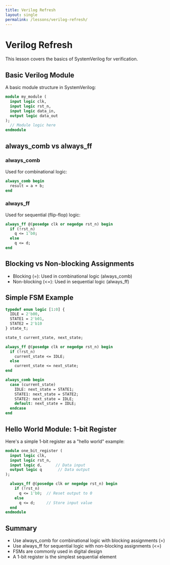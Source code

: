 ```yaml
---
title: Verilog Refresh
layout: single
permalink: /lessons/verilog-refresh/
---
```


# Verilog Refresh

This lesson covers the basics of SystemVerilog for verification.

## Basic Verilog Module

A basic module structure in SystemVerilog:

```systemverilog
module my_module (
  input logic clk,
  input logic rst_n,
  input logic data_in,
  output logic data_out
);
  // Module logic here
endmodule
```

## always_comb vs always_ff

### always_comb

Used for combinational logic:

```systemverilog
always_comb begin
  result = a + b;
end
```

### always_ff

Used for sequential (flip-flop) logic:

```systemverilog
always_ff @(posedge clk or negedge rst_n) begin
  if (!rst_n)
    q <= 1'b0;
  else
    q <= d;
end
```

## Blocking vs Non-blocking Assignments

- Blocking (=): Used in combinational logic (always_comb)
- Non-blocking (<=): Used in sequential logic (always_ff)

## Simple FSM Example

```systemverilog
typedef enum logic [1:0] {
  IDLE = 2'b00,
  STATE1 = 2'b01,
  STATE2 = 2'b10
} state_t;

state_t current_state, next_state;

always_ff @(posedge clk or negedge rst_n) begin
  if (!rst_n)
    current_state <= IDLE;
  else
    current_state <= next_state;
end

always_comb begin
  case (current_state)
    IDLE: next_state = STATE1;
    STATE1: next_state = STATE2;
    STATE2: next_state = IDLE;
    default: next_state = IDLE;
  endcase
end
```

## Hello World Module: 1-bit Register

Here's a simple 1-bit register as a "hello world" example:

```systemverilog
module one_bit_register (
  input logic clk,
  input logic rst_n,
  input logic d,      // Data input
  output logic q       // Data output
);

  always_ff @(posedge clk or negedge rst_n) begin
    if (!rst_n)
      q <= 1'b0;  // Reset output to 0
    else
      q <= d;     // Store input value
  end
endmodule
```

## Summary

- Use always_comb for combinational logic with blocking assignments (=)
- Use always_ff for sequential logic with non-blocking assignments (<=)
- FSMs are commonly used in digital design
- A 1-bit register is the simplest sequential element
